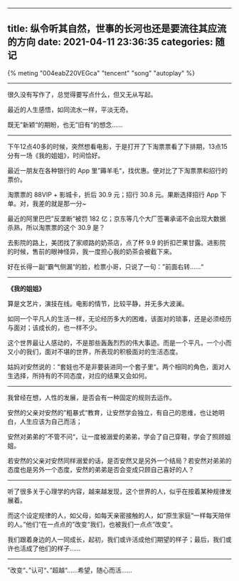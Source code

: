 ----
title: 纵令听其自然，世事的长河也还是要流往其应流的方向
date: 2021-04-11 23:36:35
categories: 随记
----

{% meting "004eabZ20VEGca" "tencent" "song" "autoplay" %}

----

很久没有写作了，总觉得要写点什么，但又无从写起。

最近的人生感悟，如同流水一样，平淡无奇。

既无”新颖“的期盼，也无”旧有“的想念……

<!-- more -->

----

下午12点40多的时候，突然想看电影，于是打开了下淘票票看了下排期，13点15分有一场《我的姐姐》，时间恰好。

最近一朋友在各种银行的 App 里”薅羊毛“，找优惠。便对比了下淘票票和招行的票价。

淘票票的 88VIP + 影城卡，折后 30.9 元；招行 30.8 元。果断选择招行 App 下单。对，我差的就是那一分~

最近的阿里巴巴”反垄断“被罚 182 亿；京东等几个大厂签署承诺不会出现大数据杀熟，所以淘票票的这个 30.9 是？

去影院的路上，美团找了家顺路的奶茶店，点了杯 9.9 的折扣芒果甘露。进影院的时候，售前的眼神怪异，我一度担心我的奶茶会被截下来。

好在长得一副”霸气侧漏“的脸，检票小哥，只说了一句：”前面右转……“

----

**《我的姐姐》**

算是文艺片，演技在线。电影的情节，比较平静，并无多大波澜。

如同一个平凡人的生活一样，无论经历多大的困难，该面对的琐事，还是必须经历与面对；该成长的，也一样不少。

这个世界最让人感动的，不是那些轰轰烈烈的伟大事迹。而是一个平凡，一个小而又小的我们，面对不堪的世界，所表现的积极面对的生活态度。

姑妈对安然说的：”套娃也不是非要装进同一个套子里“。两个相同的角色，面对人生选择，所持有的不同态度，对应的结果又会如何。

----

我曾经在想，人性的发展，是否会有一种固定的规则去运作。

安然的父亲对安然的”粗暴式“教育，让安然学会独立，有自己的思维，也让她明白，人生应该为自己而活；

安然对弟弟的”不管不问“，让一度被溺爱的弟弟，学会了自己穿鞋，学会了照顾姐姐。

若安然的父亲对安然同样溺爱的话，是否安然又是另外一个结局？若安然对弟弟的态度也是另外一个态度，安然的弟弟是否会变成只顾自己喜好的人？

----

听了很多关于心理学的内容，越来越发现，这个世界的人，似乎在按着某种规律发展着。

而这个设定规律的人，如父母，如每天亲密接触的人，如”原生家庭“一样每天陪伴的人。”他们“在一点点的”改变“我们，也被我们一点点”改变“。

我们跟着身边的人一同成长，起初，我们或许活成他们期望的样子；最后，我们或许也活成了他们的样子……

----

”改变“、”认可“、”超越“……希望，随心而活……
